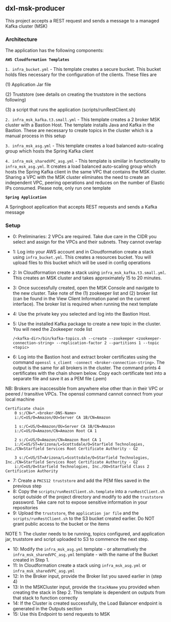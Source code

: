 ## dxl-msk-producer

This project accepts a REST request and sends a message to a managed Kafka cluster 
(MSK)

### Architecture
The application has the following components:


**`AWS Cloudformation Templates`** 

`1. infra_bucket.yml` - This template creates a secure bucket. This bucket holds files necessary for the configuration of the clients. These files are
 
 (1)  Application Jar file 
 
 (2) Truststore (see details on creating the truststore in the sections following)
 
 (3) a script that runs the application (scripts/runRestClient.sh)
 

`2. infra_msk_kafka.t3.small.yml` - This template creates a 2 broker MSK cluster with a Bastion Host. The template installs Java and Kafka in the Bastion. 
These are necessary to create topics in the cluster which is a manual process in this setup

`3. infra_msk_asg.yml` - This template creates a load balanced auto-scaling group which hosts the Spring Kafka client

`4. infra_msk_sharedVPC_asg.yml` - This template is simiilar in functionality to `infra_msk_asg.yml`. It creates a load balanced auto-scaling group which hosts the Spring Kafka client in the same VPC that contains the MSK cluster. 
Sharing a VPC with the MSK cluster eliminates the need to create an independent VPC, peering operations and reduces on the number of Elastic IPs consumed. Please note, only run one template


**`Spring Application`** 

A Springboot application that accepts REST requests and sends a Kafka message
 
### Setup
- 0: Preliminaries: 2 VPCs are required. Take due care in the CIDR you select and assign for the VPCs and their subnets. They cannot overlap
- 1: Log into your AWS account and in Cloudformation create a stack using `infra_bucket.yml`. This creates a resources bucket. You will upload files to this bucket which will be used in config operations
- 2: In Cloudformation create a stack using `infra_msk_kafka.t3.small.yml`. This creates an MSK cluster and takes approximately 15 to 20 minutes. 
- 3: Once successfully created, open the MSK Console and navigate to the new cluster. Take note of the (1) zookeeper list and (2) broker list (can be found in the View Client Information panel on the current interface). The broker list is required when running the next template
- 4: Use the private key you selected and log into the Bastion Host.
- 5: Use the installed Kafka package to create a new topic in the cluster. You will need the Zookeeper node list

    ```
    /<kafka-dir>/bin/kafka-topics.sh --create --zookeeper <zookeeper-connection-string> --replication-factor 2 --partitions 1 --topic <topic> 
    
    ```
    
- 6: Log into the Bastion host and extract broker certificates using the command `openssl s_client -connect <broker-connection-string>`. The output is the same for all brokers in the cluster. The command prints 4 certificates with the chain shown below. Copy each certificate text into a separate file and save it as a PEM file (.pem)

NB: Brokers are inaccessible from anywhere else other than in their VPC or peered / transitive VPCs. The openssl command cannot connect from your local machine
 

```
Certificate chain
    0 s:/CN=*.<broker-DNS-Name>
    i:/C=US/O=Amazon/OU=Server CA 1B/CN=Amazon

    1 s:/C=US/O=Amazon/OU=Server CA 1B/CN=Amazon
    i:/C=US/O=Amazon/CN=Amazon Root CA 1

    2 s:/C=US/O=Amazon/CN=Amazon Root CA 1
    i:/C=US/ST=Arizona/L=Scottsdale/O=Starfield Technologies, Inc./CN=Starfield Services Root Certificate Authority - G2

    3 s:/C=US/ST=Arizona/L=Scottsdale/O=Starfield Technologies, Inc./CN=Starfield Services Root Certificate Authority - G2
    i:/C=US/O=Starfield Technologies, Inc./OU=Starfield Class 2 Certification Authority

```
- 7: Create a `PKCS12 truststore` and add the PEM files saved in the previous step
- 8: Copy the `scripts/runRestClient.sh.template` into a `runRestClient.sh` script outside of the project directory and modify to add the `truststore` password. Take care not to expose sensitive information in your repositories 
- 9: Upload the `truststore`, the `application jar file` and the `scripts/runRestClient.sh` to the S3 bucket created earlier. Do NOT grant public access to the bucket or the items 

NOTE 1: The cluster needs to be running, topics configured, and application jar, truststore and script uploaded to S3 to commence the next step.


- 10: Modify the `infra_msk_asg.yml` template - or alternatively the `infra_msk_sharedVPC_asg.yml` template - with the name of the Bucket created in Step 1. 
- 11: In Cloudformation create a stack using `infra_msk_asg.yml` or `infra_msk_sharedVPC_asg.yml` 
- 12: In the Broker input, provide the Broker list you saved earlier in (step 4)
- 13: In the MSKCluster input, provide the `StackName` you provided when creating the stack in Step 2. This template is dependent on outputs from that stack to function correctly
- 14: If the Cluster is created successfully, the Load Balancer endpoint is generated in the Outputs section
- 15: Use this Endpoint to send requests to MSK